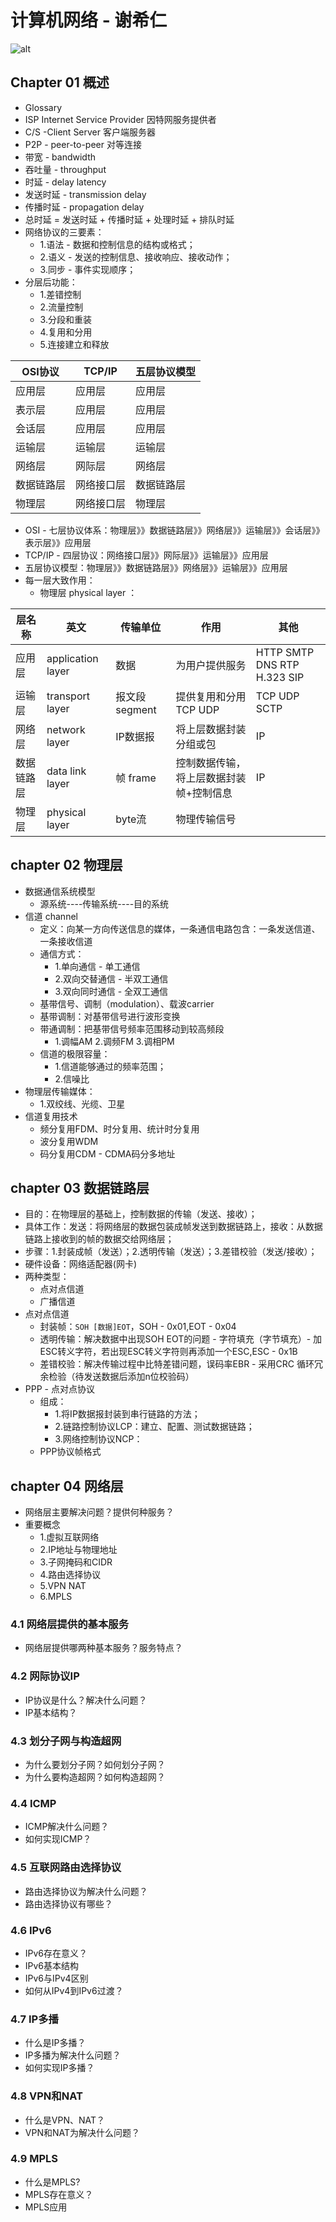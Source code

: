 # 计算机网络 - 谢希仁

![alt](计算机网络.png)

## Chapter 01 概述

- Glossary
- ISP Internet Service Provider 因特网服务提供者
- C/S -Client Server  客户端服务器
- P2P - peer-to-peer 对等连接
- 带宽 - bandwidth
- 吞吐量 - throughput
- 时延 - delay latency
- 发送时延 -  transmission delay
- 传播时延 - propagation delay
- 总时延 = 发送时延 + 传播时延 + 处理时延 + 排队时延
- 网络协议的三要素：
  - 1.语法 - 数据和控制信息的结构或格式；
  - 2.语义 - 发送的控制信息、接收响应、接收动作；
  - 3.同步 - 事件实现顺序；
- 分层后功能：
  - 1.差错控制
  - 2.流量控制
  - 3.分段和重装
  - 4.复用和分用
  - 5.连接建立和释放

| OSI协议    | TCP/IP     | 五层协议模型 |
| ---------- | ---------- | ------------ |
| 应用层     | 应用层     | 应用层       |
| 表示层     | 应用层     | 应用层       |
| 会话层     | 应用层     | 应用层       |
| 运输层     | 运输层     | 运输层       |
| 网络层     | 网际层     | 网络层       |
| 数据链路层 | 网络接口层 | 数据链路层   |
| 物理层     | 网络接口层 | 物理层       |

- OSI - 七层协议体系：物理层》》数据链路层》》网络层》》运输层》》会话层》》表示层》》应用层
- TCP/IP - 四层协议：网络接口层》》网际层》》运输层》》应用层
- 五层协议模型：物理层》》数据链路层》》网络层》》运输层》》应用层
- 每一层大致作用：
  - 物理层 physical layer ：

| 层名称     | 英文              | 传输单位       | 作用                                    | 其他                        |
| ---------- | ----------------- | -------------- | --------------------------------------- | --------------------------- |
| 应用层     | application layer | 数据           | 为用户提供服务                          | HTTP SMTP DNS RTP H.323 SIP |
| 运输层     | transport layer   | 报文段 segment | 提供复用和分用 TCP UDP                  | TCP UDP   SCTP              |
| 网络层     | network layer     | IP数据报       | 将上层数据封装分组或包                  | IP                          |
| 数据链路层 | data link layer   | 帧 frame       | 控制数据传输，将上层数据封装帧+控制信息 | IP                          |
| 物理层     | physical layer    | byte流         | 物理传输信号                            |                             |

## chapter 02 物理层

- 数据通信系统模型
  - 源系统----传输系统----目的系统
- 信道 channel
  - 定义：向某一方向传送信息的媒体，一条通信电路包含：一条发送信道、一条接收信道
  - 通信方式：
    - 1.单向通信 - 单工通信
    - 2.双向交替通信 - 半双工通信
    - 3.双向同时通信 - 全双工通信
  - 基带信号、调制（modulation）、载波carrier
  - 基带调制：对基带信号进行波形变换
  - 带通调制：把基带信号频率范围移动到较高频段
    - 1.调幅AM 2.调频FM 3.调相PM
  - 信道的极限容量：
    - 1.信道能够通过的频率范围；
    - 2.信噪比
- 物理层传输媒体：
  - 1.双绞线、光缆、卫星
- 信道复用技术
  - 频分复用FDM、时分复用、统计时分复用
  - 波分复用WDM
  - 码分复用CDM - CDMA码分多地址

## chapter 03 数据链路层

- 目的：在物理层的基础上，控制数据的传输（发送、接收）；
- 具体工作：发送：将网络层的数据包装成帧发送到数据链路上，接收：从数据链路上接收到的帧的数据交给网络层；
- 步骤：1.封装成帧（发送）；2.透明传输（发送）；3.差错校验（发送/接收）；
- 硬件设备：网络适配器(网卡)
- 两种类型：
  - 点对点信道
  - 广播信道
- 点对点信道
  - 封装帧：`SOH [数据]EOT`，SOH - 0x01,EOT - 0x04
  - 透明传输：解决数据中出现SOH EOT的问题  - 字符填充（字节填充）- 加ESC转义字符，若出现ESC转义字符则再添加一个ESC,ESC - 0x1B
  - 差错校验：解决传输过程中比特差错问题，误码率EBR - 采用CRC 循环冗余检验（待发送数据后添加n位校验码）
- PPP - 点对点协议
  - 组成：
    - 1.将IP数据报封装到串行链路的方法；
    - 2.链路控制协议LCP：建立、配置、测试数据链路；
    - 3.网络控制协议NCP：
  - PPP协议帧格式

## chapter 04 网络层

- 网络层主要解决问题？提供何种服务？
- 重要概念
  - 1.虚拟互联网络
  - 2.IP地址与物理地址
  - 3.子网掩码和CIDR
  - 4.路由选择协议
  - 5.VPN NAT
  - 6.MPLS

### 4.1 网络层提供的基本服务

- 网络层提供哪两种基本服务？服务特点？

### 4.2 网际协议IP

- IP协议是什么？解决什么问题？
- IP基本结构？

### 4.3 划分子网与构造超网

- 为什么要划分子网？如何划分子网？
- 为什么要构造超网？如何构造超网？

### 4.4 ICMP

- ICMP解决什么问题？
- 如何实现ICMP？

### 4.5 互联网路由选择协议

- 路由选择协议为解决什么问题？
- 路由选择协议有哪些？

### 4.6 IPv6

- IPv6存在意义？
- IPv6基本结构
- IPv6与IPv4区别
- 如何从IPv4到IPv6过渡？

### 4.7 IP多播

- 什么是IP多播？
- IP多播为解决什么问题？
- 如何实现IP多播？

### 4.8 VPN和NAT

- 什么是VPN、NAT？
- VPN和NAT为解决什么问题？

### 4.9 MPLS

- 什么是MPLS?
- MPLS存在意义？
- MPLS应用